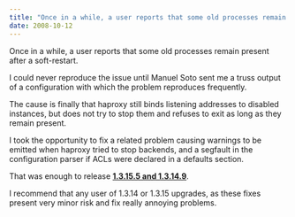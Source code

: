 ```yaml
---
title: "Once in a while, a user reports that some old processes remain present after a soft-restart."
date: 2008-10-12
---
```

Once in a while, a user reports that some old processes remain present after a soft-restart.

I could never reproduce the issue until Manuel Soto sent me a truss output of a configuration with which the problem reproduces frequently.

The cause is finally that haproxy still binds listening addresses to disabled instances, but does not try to stop them and refuses to exit as long as they remain present.

I took the opportunity to fix a related problem causing warnings to be emitted when haproxy tried to stop backends, and a segfault in the configuration parser if ACLs were declared in a defaults section.

That was enough to release **[1.3.15.5 and 1.3.14.9](download/1.3/src/)**.

I recommend that any user of 1.3.14 or 1.3.15 upgrades, as these fixes present very minor risk and fix really annoying problems.
